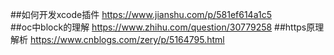 ##如何开发xcode插件
https://www.jianshu.com/p/581ef614a1c5   
##oc中block的理解
https://www.zhihu.com/question/30779258
##https原理解析
https://www.cnblogs.com/zery/p/5164795.html

